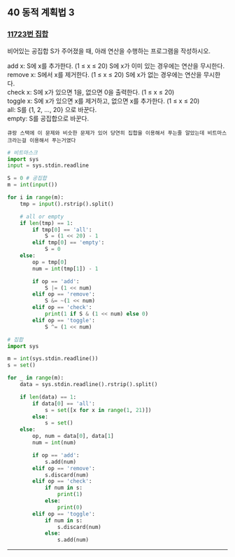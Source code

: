 ## 40 동적 계획법 3

### [11723번 집합](https://boj.kr/11723)

비어있는 공집합 S가 주어졌을 때, 아래 연산을 수행하는 프로그램을 작성하시오.

add x: S에 x를 추가한다. (1 ≤ x ≤ 20) S에 x가 이미 있는 경우에는 연산을 무시한다.  
remove x: S에서 x를 제거한다. (1 ≤ x ≤ 20) S에 x가 없는 경우에는 연산을 무시한다.  
check x: S에 x가 있으면 1을, 없으면 0을 출력한다. (1 ≤ x ≤ 20)  
toggle x: S에 x가 있으면 x를 제거하고, 없으면 x를 추가한다. (1 ≤ x ≤ 20)  
all: S를 {1, 2, ..., 20} 으로 바꾼다.  
empty: S를 공집합으로 바꾼다.

```text
큐랑 스택에 이 문제와 비슷한 문제가 있어 당연히 집합을 이용해서 푸는줄 알았는데 비트마스크라는걸 이용해서 푸는거였다
```

```python
# 비트마스크
import sys
input = sys.stdin.readline

S = 0 # 공집합
m = int(input())

for i in range(m):
    tmp = input().rstrip().split()

    # all or empty
    if len(tmp) == 1:
        if tmp[0] == 'all':
            S = (1 << 20) - 1
        elif tmp[0] == 'empty':
            S = 0
    else:
        op = tmp[0]
        num = int(tmp[1]) - 1

        if op == 'add':
            S |= (1 << num)
        elif op == 'remove':
            S &= ~(1 << num)
        elif op == 'check':
            print(1 if S & (1 << num) else 0)
        elif op == 'toggle':
            S ^= (1 << num)
```

```python
# 집합
import sys

m = int(sys.stdin.readline())
s = set()

for _ in range(m):
    data = sys.stdin.readline().rstrip().split()

    if len(data) == 1:
        if data[0] == 'all':
            s = set([x for x in range(1, 21)])
        else:
            s = set()
    else:
        op, num = data[0], data[1]
        num = int(num)

        if op == 'add':
            s.add(num)
        elif op == 'remove':
            s.discard(num)
        elif op == 'check':
            if num in s:
                print(1)
            else:
                print(0)
        elif op == 'toggle':
            if num in s:
                s.discard(num)
            else:
                s.add(num)
```

---
